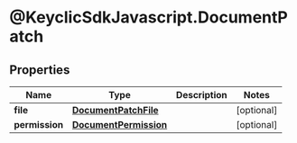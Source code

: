 # @KeyclicSdkJavascript.DocumentPatch

## Properties
Name | Type | Description | Notes
------------ | ------------- | ------------- | -------------
**file** | [**DocumentPatchFile**](DocumentPatchFile.md) |  | [optional] 
**permission** | [**DocumentPermission**](DocumentPermission.md) |  | [optional] 


